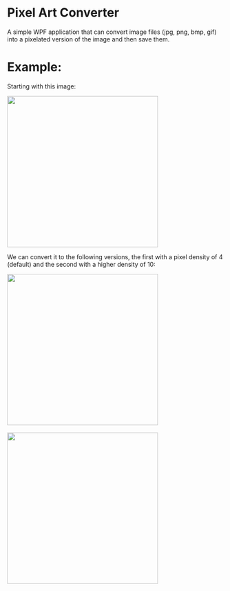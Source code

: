 # Pixel Art Converter

A simple WPF application that can convert image files (jpg, png, bmp, gif) into a pixelated version of the image and then save them.

# Example:

Starting with this image:
<!-- ![hendrik-cornelissen--qrcOR33ErA-unsplash](https://github.com/user-attachments/assets/1d133fdc-44b4-4d22-8758-6f28886b28db) --->
<img src="https://github.com/user-attachments/assets/1d133fdc-44b4-4d22-8758-6f28886b28db" height="350"> <br>  


We can convert it to the following versions, the first with a pixel density of 4 (default) and the second with a higher density of 10: <br>  

<img src="https://github.com/user-attachments/assets/f81daf84-6c09-4dc2-aff3-98e7eb70fa29" height="350"> <br>  
<img src="https://github.com/user-attachments/assets/02c3fd09-2408-4579-88fc-382d4027d361" height="350"> <br>  

<!-- ![test-imagePD4](https://github.com/user-attachments/assets/f81daf84-6c09-4dc2-aff3-98e7eb70fa29)
![test-imagePD10](https://github.com/user-attachments/assets/02c3fd09-2408-4579-88fc-382d4027d361) --->
